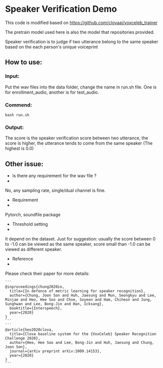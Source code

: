 # Speaker Verification Demo

This code is modified based on https://github.com/clovaai/voxceleb_trainer 

The pretrain model used here is also the model that repositories provided.

Speaker verification is to judge if two utterance belong to the same speaker based on the each person's unique voiceprint 

## How to use:
### Input: 
  
  Put the wav files into the data folder, change the name in run.sh file. One is for enrollment_audio, another is for test_audio.

### Commend:

```
bash run.sh
```

### Output: 
  
  The score is the speaker verification score between two utterance, the score is higher, the utterance tends to come from the same speaker (The highest is 0.0)


## Other issue:

- Is there any requirement for the wav file ?
- 
No, any sampling rate, single/dual channel is fine. 

- Requirement
- 
Pytorch, soundfile package

- Threshold setting
- 
It depend on the dataset. Just for suggestion: usually the score between 0 to -1.0 can be viewed as the same speaker, score small than -1.0 can be viewed as different speaker.

- Reference
- 
Please check their paper for more details:

	```
	@inproceedings{chung2020in,
	  title={In defence of metric learning for speaker recognition},
	  author={Chung, Joon Son and Huh, Jaesung and Mun, Seongkyu and Lee, Minjae and Heo, Hee Soo and Choe, Soyeon and Ham, Chiheon and Jung, Sunghwan and Lee, Bong-Jin and Han, Icksang},
	  booktitle={Interspeech},
	  year={2020}
	}
	```
	```
	@article{heo2020clova,
	  title={Clova baseline system for the {VoxCeleb} Speaker Recognition Challenge 2020},
	  author={Heo, Hee Soo and Lee, Bong-Jin and Huh, Jaesung and Chung, Joon Son},
	  journal={arXiv preprint arXiv:2009.14153},
	  year={2020}
	}
	```
